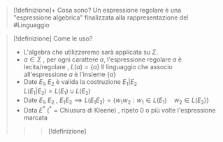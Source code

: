 >[!definizione]+ Cosa sono?
>Un espressione regolare è una "espressione algebrica" finalizzata alla rappresentazione del #Linguaggio 
>

>[!definizione] Come le uso?
>- L'algebra che utilizzeremo sarà applicata su $\Sigma$.
>- $a \in \Sigma$ , per ogni carattere $a$, l'espressione regolare $a$ è lecita/regolare , $L(a)=\{a\}$ Il linguaggio che associo all'espressione $a$ è l'insieme $\{a\}$  
>- Date $E_{1},E_{2}$ è valida la costruzione $E_{1}|E_{2}$  
>  $L(E_{1}|E_{2})=L(E_{1})\cup L(E_{2})$
>- Date $E_{1},E_{2}$ , $E_{1}E_{2} \implies L(E_{1}E_{2} ) = \{w_{1}w_{2}:w_{1}\in L(E_{1}) \quad w_{2}\in L(E_{2})\}$ 
>- Data $E^*$ ($^* = \text{Chiusura di Kleene}$) , ripeto 0 o più volte l'espressione marcata 
>  
>>>[!definizione]
> 